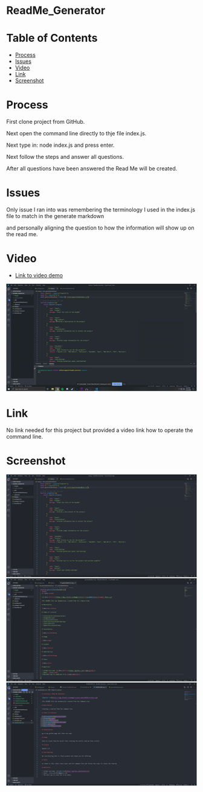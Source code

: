 # ReadMe_Generator

# Table of Contents

* [Process](#Process)
* [Issues](#Issues)
* [Video](#Video)
* [Link](#Link)
* [Screenshot](#Screenshot)

# Process

First clone project from GitHub.

Next open the command line directly to thje file index.js.

Next type in: node index.js and press enter.

Next follow the steps and answer all questions.

After all questions have been answered the Read Me will be created.

# Issues

Only issue I ran into was remembering the terminology I used in the index.js file to match in the generate markdown

and personally aligning the question to how the information will show up on the read me.

# Video

* [Link to video demo](https://drive.google.com/file/d/1_lIxvsvU6Kf8ufg1X23uj2ZLQWV5Sb_K/view?usp=sharing)

![Gif of the video to use the application](images/ReadMeGenerator.gif)

# Link

No link needed for this project but provided a video link how to operate the command line.

# Screenshot

![screenshot of index.js](images/index.PNG)
![screenshot of generateMarkdown.js](images/markdown.PNG)
![screenshot of create ReadMe](images/FinalProduct.PNG)